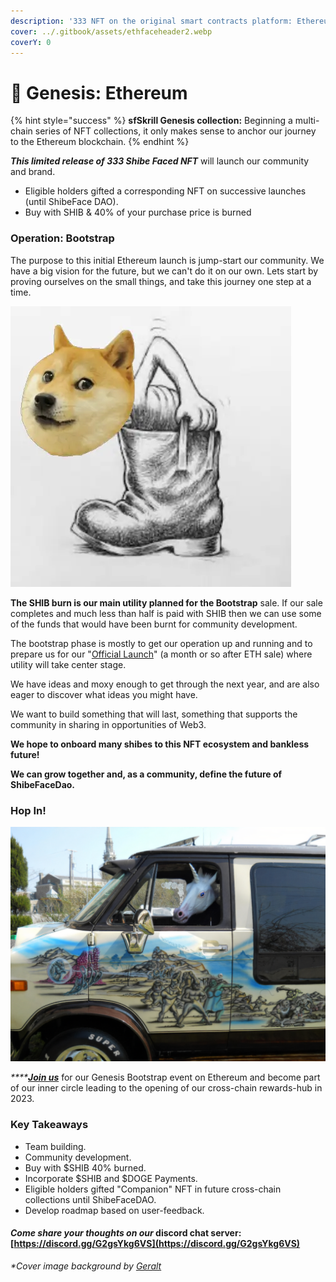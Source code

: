 ```yaml
---
description: '333 NFT on the original smart contracts platform: Ethereum'
cover: ../.gitbook/assets/ethfaceheader2.webp
coverY: 0
---
```


# 🥰 Genesis: Ethereum

{% hint style="success" %}
**sfSkrill Genesis collection:** Beginning a multi-chain series of NFT collections, it only makes sense to anchor our journey to the Ethereum blockchain.
{% endhint %}

_**This limited release of 333 Shibe Faced NFT**_ will launch our community and brand.

* Eligible holders gifted a corresponding NFT on successive launches (until ShibeFace DAO).
* Buy with SHIB & 40% of your purchase price is burned

### Operation: Bootstrap

The purpose to this initial Ethereum launch is jump-start our community. We have a big vision for the future, but we can't do it on our own. Lets start by proving ourselves on the small things, and take this journey one step at a time.

![dog boots](<../.gitbook/assets/image_4.webp>)

**The SHIB burn is our main utility planned for the Bootstrap** sale. If our sale completes and much less than half is paid with SHIB then we can use some of the funds that would have been burnt for community development.

The bootstrap phase is mostly to get our operation up and running and to prepare us for our "[Official Launch](official-solana-or-matic.md)" (a month or so after ETH sale) where utility will take center stage.&#x20;

We have ideas and moxy enough to get through the next year, and are also eager to discover what ideas you might have.

We want to build something that will last, something that supports the community in sharing in opportunities of Web3.

**We hope to onboard many shibes to this NFT ecosystem and bankless future!**

**We can grow together and, as a community, define the future of ShibeFaceDao.**

### **Hop In!**

![On our road-trip to the GitBook factory.](<../.gitbook/assets/image (12).png>)

_****_[_**Join us**_](https://discord.gg/G2gsYkg6VS) for our Genesis Bootstrap event on Ethereum and become part of our inner circle leading to the opening of our cross-chain rewards-hub in 2023.

### Key Takeaways

* Team building.
* Community development.
* Buy with $SHIB 40% burned.
* Incorporate $SHIB and $DOGE Payments.
* Eligible holders gifted "Companion" NFT in future cross-chain collections until ShibeFaceDAO.
* Develop roadmap based on user-feedback.

#### _Come share your thoughts on our_ discord chat server: [https://discord.gg/G2gsYkg6VS](https://discord.gg/G2gsYkg6VS)

_\*Cover image background by_ [_Geralt_](https://pixabay.com/users/geralt-9301/)
